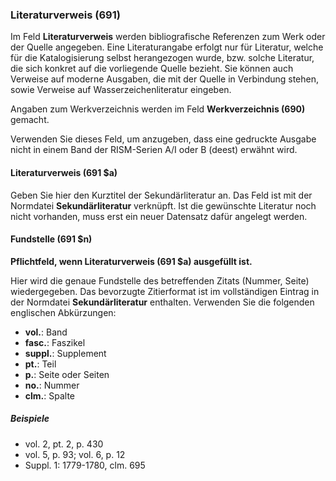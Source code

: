### Literaturverweis (691)

Im Feld **Literaturverweis** werden bibliografische Referenzen zum Werk oder der Quelle angegeben. Eine Literaturangabe erfolgt nur für Literatur, welche für die Katalogisierung selbst herangezogen wurde, bzw. solche Literatur, die sich konkret auf die vorliegende Quelle bezieht. Sie können auch Verweise auf moderne Ausgaben, die mit der Quelle in Verbindung stehen, sowie Verweise auf Wasserzeichenliteratur eingeben.

Angaben zum Werkverzeichnis werden im Feld **Werkverzeichnis (690)** gemacht.

Verwenden Sie dieses Feld, um anzugeben, dass eine gedruckte Ausgabe nicht in einem Band der RISM-Serien A/I oder B (deest) erwähnt wird.

#### Literaturverweis (691 $a)

Geben Sie hier den Kurztitel der Sekundärliteratur an. Das Feld ist mit der Normdatei **Sekundärliteratur** verknüpft. Ist die gewünschte Literatur noch nicht vorhanden, muss erst ein neuer Datensatz dafür angelegt werden.

#### Fundstelle (691 $n)

**Pflichtfeld, wenn Literaturverweis (691 $a) ausgefüllt ist.**

Hier wird die genaue Fundstelle des betreffenden Zitats (Nummer, Seite) wiedergegeben. Das bevorzugte Zitierformat ist im vollständigen Eintrag in der Normdatei **Sekundärliteratur** enthalten. Verwenden Sie die folgenden englischen Abkürzungen:
- **vol.**: Band
- **fasc.**: Faszikel
- **suppl.**: Supplement
- **pt.**: Teil
- **p.**: Seite oder Seiten
- **no.**: Nummer
- **clm.**: Spalte

##### Beispiele

- vol. 2, pt. 2, p. 430
- vol. 5, p. 93; vol. 6, p. 12
- Suppl. 1: 1779-1780, clm. 695
